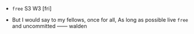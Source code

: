 - `free` S3 W3 [fri]



-  But I would say to my fellows, once for all, As long as possible live `free` and uncommitted —— walden